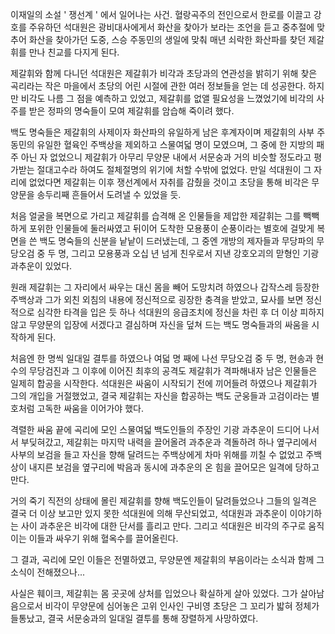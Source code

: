 이재일의 소설 ' 쟁선계 ' 에서 일어나는 사건. 혈랑곡주의 전인으로서 한로를 이끌고 강호를 주유하던 석대원은 광비대사에게서 화산을 찾아가
보라는 조언을 듣고 중추절에 맞추어 화산을 찾아가던 도중, 스승 주동민의 생일에 맞춰 매년 쇠락한 화산파를 찾던 제갈휘를 만나 친교를 다지게
된다.

제갈휘와 함께 다니던 석대원은 제갈휘가 비각과 초당과의 연관성을 밝히기 위해 찾은 곡리라는 작은 마을에서 초당의 어린 시절에 관한 여러
정보들을 얻는 데 성공한다. 하지만 비각도 나름 그 점을 예측하고 있었고, 제갈휘를 없앨 필요성을 느꼈었기에 비각의 사주를 받은 정파의
명숙들이 모여 제갈휘를 암습해 죽이려 했다.  
  
백도 명숙들은 제갈휘의 사제이자 화산파의 유일하게 남은 후계자이며 제갈휘의 사부 주동민의 유일한 혈육인 주백상을 제외하고 스물여덟 명이
모였으며, 그 중에 한 지방의 패주 아닌 자 없었으니 제갈휘가 아무리 무양문 내에서 서문숭과 거의 비슷할 정도라고 평가받는 절대고수라 하여도
절체절명의 위기에 처할 수밖에 없었다. 만일 석대원이 그 자리에 없었다면 제갈휘는 이후 쟁선계에서 자취를 감췄을 것이고 초당을 통해 비각은
무양문을 송두리째 흔들어서 도려낼 수 있었을 듯.  
  
처음 얼굴을 복면으로 가리고 제갈휘를 습격해 온 인물들을 제압한 제갈휘는 그를 빽빽하게 포위한 인물들에 둘러싸였고 뒤이어 도착한 모용풍이
순풍이라는 별호에 걸맞게 복면을 쓴 백도 명숙들의 신분을 낱낱이 드러냈는데, 그 중엔 개방의 제자들과 무당파의 무당오검 중 두 명, 그리고
모용풍과 오십 년 넘게 친우로서 지낸 강호오괴의 맏형인 기광 과추운이 있었다.  
  
원래 제갈휘는 그 자리에서 싸우는 대신 몸을 빼어 도망치려 하였으나 갑작스레 등장한 주백상과 그가 외친 외침의 내용에 정신적으로 굉장한
충격을 받았고, 묘사를 보면 정신적으로 심각한 타격을 입은 듯 하나 석대원의 응급조치에 정신을 차린 후 더 이상 피하지 않고 무양문의 입장에
서겠다고 결심하며 자신을 덮쳐 드는 백도 명숙들과의 싸움을 시작하게 된다.  
  
처음엔 한 명씩 일대일 결투를 하였으나 여덟 명 째에 나선 무당오검 중 두 명, 현송과 현수의 무당검진과 그 이후에 이어진 최후의 공격도
제갈휘가 격파해내자 남은 인물들은 일제히 합공을 시작한다. 석대원은 싸움이 시작되기 전에 끼어들려 하였으나 제갈휘가 그의 개입을 거절했었고,
결국 제갈휘는 자신을 합공하는 백도 군웅들과 고검이라는 별호처럼 고독한 싸움을 이어가야 했다.  
  
격렬한 싸움 끝에 곡리에 모인 스물여덟 백도인들의 주장인 기광 과추운이 드디어 나서서 부딪혀갔고, 제갈휘는 마지막 내력을 끌어올려 과추운과
격돌하려 하나 옆구리에서 사부의 보검을 들고 자신을 향해 달려드는 주백상에게 차마 위해를 끼칠 수 없었고 주백상이 내지른 보검을 옆구리에
박음과 동시에 과추운의 온 힘을 끌어모은 일격에 당하고 만다.  
  
거의 죽기 직전의 상태에 몰린 제갈휘를 향해 백도인들이 달려들었으나 그들의 일격은 결국 더 이상 보고만 있지 못한 석대원에 의해 무산되었고,
석대원과 과추운이 이야기하는 사이 과추운은 비각에 대한 단서를 흘리고 만다. 그리고 석대원은 비각의 주구로 움직이는 이들과 싸우기 위해
혈옥수를 끌어올린다.  
  
  
  
그 결과, 곡리에 모인 이들은 전멸하였고, 무양문엔 제갈휘의 부음이라는 소식과 함께 그 소식이 전해졌으나...  
  

사실은 훼이크, 제갈휘는 몸 곳곳에 상처를 입었으나 확실하게 살아 있었다. 그가 살아남음으로서 비각이 무양문에 심어놓은 고위 인사인 구비영
초당은 그 꼬리가 밟혀 정체가 들통났고, 결국 서문숭과의 일대일 결투를 통해 장렬하게 사망하였다.

